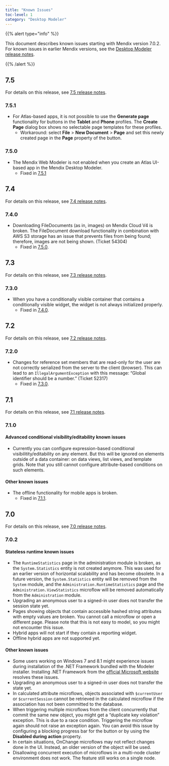 ```yaml
---
title: "Known Issues"
toc-level: 1
category: "Desktop Modeler"
---
```


{{% alert type="info" %}}

This document describes known issues starting with Mendix version 7.0.2. For known issues in earlier Mendix versions, see the [Desktop Modeler release notes](index).

{{% /alert %}}

## 7.5

For details on this release, see [7.5 release notes](7.5).

### 7.5.1<a name="KI751"></a>

* For Atlas-based apps, it is not possible to use the **Generate page** functionality for buttons in the **Tablet** and **Phone** profiles. The **Create Page** dialog box shows no selectable page templates for these profiles.
  * Workaround: select **File** > **New Document** > **Page** and set this newly created page in the **Page** property of the button.

### 7.5.0<a name="KI750"></a>

* The Mendix Web Modeler is not enabled when you create an Atlas UI-based app in the Mendix Desktop Modeler.
  * Fixed in [7.5.1](7.5#RN751)

## 7.4

For details on this release, see [7.4 release notes](7.4).

### 7.4.0<a name="KI740"></a>

* Downloading FileDocuments (as in, images) on Mendix Cloud V4 is broken. The FileDocument download functionality in combination with AWS S3 storage has an issue that prevents files from being found; therefore, images are not being shown. (Ticket 54304)
  * Fixed in [7.5.0](7.5#RN750).

## 7.3

For details on this release, see [7.3 release notes](7.3).

### 7.3.0<a name="KI730"></a>

* When you have a conditionally visible container that contains a conditionally visible widget, the widget is not always initialized properly.
   * Fixed in [7.4.0](7.4#RN740).

## 7.2

For details on this release, see [7.2 release notes](7.2).

### 7.2.0<a name="KI720"></a>

* Changes for reference set members that are read-only for the user are not correctly serialized from the server to the client (browser). This can lead to an `IllegalArgumentException` with this message: “Global identifier should be a number.” (Ticket 52317)
    * Fixed in [7.3.0](7.3#RN730).

## 7.1

For details on this release, see [7.1 release notes](7.1).

### 7.1.0<a name="KI710"></a>

#### Advanced conditional visibility/editability known issues

* Currently you can configure expression-based conditional visibilitity/editability on any element. But this will be ignored on elements outside of a data container: on data views, list views, and template grids. Note that you still cannot configure attribute-based conditions on such elements.

#### Other known issues

* The offline functionality for mobile apps is broken.
    * Fixed in [7.1.1](7.1#RN711).

## 7.0

For details on this release, see [7.0 release notes](7.0).

### 7.0.2<a name="KI702"></a>

#### Stateless runtime known issues

* The `RuntimeStatistics` page in the administration module is broken, as the `System.Statistics` entity is not created anymore. This was used for an earlier version of horizontal scalability and has become obsolete. In a future version, the `System.Statistics` entity will be removed from the `System` module, and the `Administration.RuntimeStatistics` page and the `Administration.ViewStatistics` microflow will be removed automatically from the `Administration` module.
* Upgrading an anonymous user to a signed-in user does not transfer the session state yet.
* Pages showing objects that contain accessible hashed string attributes with empty values are broken. You cannot call a microflow or open a different page. Please note that this is not easy to model, so you might not encounter this issue.
* Hybrid apps will not start if they contain a reporting widget.
* Offline hybrid apps are not supported yet.

#### Other known issues

* Some users working on Windows 7 and 8.1 might experience issues during installation of the .NET Framework bundled with the Modeler installer. Installing .NET Framework from the [official Microsoft website](https://www.microsoft.com/en-us/download/details.aspx?id=53345) resolves these issues.
* Upgrading an anonymous user to a signed-in user does not transfer the state yet.
* In calculated attribute microflows, objects associated with `$currentUser` or `$currentSession` cannot be retrieved in the calculated microflow if the association has not been committed to the database.
* When triggering multiple microflows from the client concurrently that commit the same new object, you might get a “duplicate key violation” exception. This is due to a race condition. Triggering the microflow again should not raise an exception again. You can avoid this issue by configuring a blocking progress bar for the button or by using the **Disabled during action** property.
* In certain situations, OnChange microflows may not reflect changes done in the UI. Instead, an older version of the object will be used.
* Disallowing concurrent execution of microflows in a multi-node cluster environment does not work. The feature still works on a single node.
